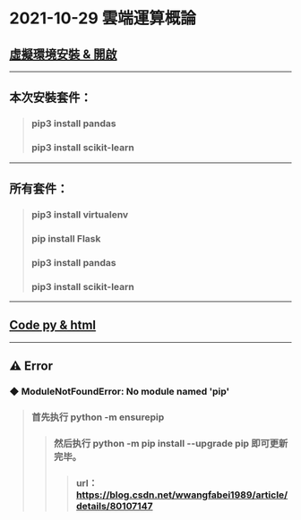 # 2021-10-29 雲端運算概論
## [虛擬環境安裝 & 開啟](https://github.com/ChengHan16/Cs4high_4080E036/tree/master/%E9%9B%B2%E7%AB%AF%E9%81%8B%E7%AE%97%E6%A6%82%E8%AB%96%E3%80%8A110-1%E3%80%8B/%E3%80%8A1%E3%80%8B2021-10-22#pip3-install-virtualenv)
---------
## 本次安裝套件：
> ### pip3 install pandas
> ### pip3 install scikit-learn
---------
## 所有套件：
> ### pip3 install virtualenv
> ### pip install Flask
> ### pip3 install pandas
> ### pip3 install scikit-learn
---------
## [Code py & html](https://github.com/ChengHan16/Cs4high_4080E036/blob/master/%E9%9B%B2%E7%AB%AF%E9%81%8B%E7%AE%97%E6%A6%82%E8%AB%96%E3%80%8A110-1%E3%80%8B/%E3%80%8A2%E3%80%8B2021-10-29/File/app.md)
---------
## ⚠ Error
### ◆ ModuleNotFoundError: No module named 'pip'
> ###  首先执行  python -m ensurepip
>> ###  然后执行 python -m pip install --upgrade pip  即可更新完毕。
>>> ###  url：https://blog.csdn.net/wwangfabei1989/article/details/80107147












